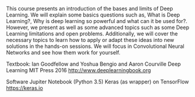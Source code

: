 This course presents an introduction of the bases and limits of Deep
Learning. We will explain some basics questions such as, What is
Deep Learning?, Why is deep learning so powerful and what can it be
used for?. However, we present as well as some advanced topics such
as some Deep Learning limitations and open problems. Additionally,
we will cover the necessary topics to learn how to apply or adapt
these ideas into new solutions in the hands-on sessions. We will
focus in Convolutional Neural Networks and see how them work
for yourself.

Textbook:
Ian Goodfellow and Yoshua Bengio and Aaron Courville
Deep Learning
MIT Press 2016
http://www.deeplearningbook.org

Software
Jupiter Notebook (Python 3.5)
Keras (as wrapper) on TensorFlow
https://keras.io
